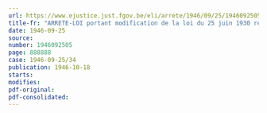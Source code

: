 ```yaml
---
url: https://www.ejustice.just.fgov.be/eli/arrete/1946/09/25/1946092505/justel
title-fr: "ARRETE-LOI portant modification de la loi du 25 juin 1930 relative au contrôle des entreprises d'assurances sur la vie"
date: 1946-09-25
source:
number: 1946092505
page: 888888
case: 1946-09-25/34
publication: 1946-10-18
starts:
modifies:
pdf-original:
pdf-consolidated:
---
```



